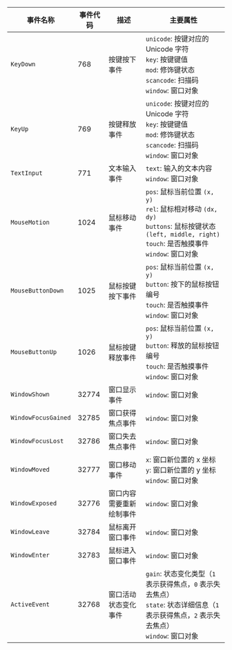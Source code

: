 | 事件名称                | 事件代码  | 描述           | 主要属性                                                                                                                                 |
|---------------------|-------|--------------|--------------------------------------------------------------------------------------------------------------------------------------|
| `KeyDown`           | 768   | 按键按下事件       | `unicode`: 按键对应的 Unicode 字符<br>`key`: 按键键值<br>`mod`: 修饰键状态<br>`scancode`: 扫描码<br>`window`: 窗口对象                                      |
| `KeyUp`             | 769   | 按键释放事件       | `unicode`: 按键对应的 Unicode 字符<br>`key`: 按键键值<br>`mod`: 修饰键状态<br>`scancode`: 扫描码<br>`window`: 窗口对象                                      |
| `TextInput`         | 771   | 文本输入事件       | `text`: 输入的文本内容<br>`window`: 窗口对象                                                                                                    |
| `MouseMotion`       | 1024  | 鼠标移动事件       | `pos`: 鼠标当前位置 `(x, y)`<br>`rel`: 鼠标相对移动 `(dx, dy)`<br>`buttons`: 鼠标按键状态 `(left, middle, right)`<br>`touch`: 是否触摸事件<br>`window`: 窗口对象 |
| `MouseButtonDown`   | 1025  | 鼠标按键按下事件     | `pos`: 鼠标当前位置 `(x, y)`<br>`button`: 按下的鼠标按钮编号<br>`touch`: 是否触摸事件<br>`window`: 窗口对象                                                   |
| `MouseButtonUp`     | 1026  | 鼠标按键释放事件     | `pos`: 鼠标当前位置 `(x, y)`<br>`button`: 释放的鼠标按钮编号<br>`touch`: 是否触摸事件<br>`window`: 窗口对象                                                   |
| `WindowShown`       | 32774 | 窗口显示事件       | `window`: 窗口对象                                                                                                                       |
| `WindowFocusGained` | 32785 | 窗口获得焦点事件     | `window`: 窗口对象                                                                                                                       |
| `WindowFocusLost`   | 32786 | 窗口失去焦点事件     | `window`: 窗口对象                                                                                                                       |
| `WindowMoved`       | 32777 | 窗口移动事件       | `x`: 窗口新位置的 x 坐标<br>`y`: 窗口新位置的 y 坐标<br>`window`: 窗口对象                                                                               |
| `WindowExposed`     | 32776 | 窗口内容需要重新绘制事件 | `window`: 窗口对象                                                                                                                       |
| `WindowLeave`       | 32784 | 鼠标离开窗口事件     | `window`: 窗口对象                                                                                                                       |
| `WindowEnter`       | 32783 | 鼠标进入窗口事件     | `window`: 窗口对象                                                                                                                       |
| `ActiveEvent`       | 32768 | 窗口活动状态变化事件   | `gain`: 状态变化类型（`1` 表示获得焦点，`0` 表示失去焦点）<br>`state`: 状态详细信息（`1` 表示获得焦点，`2` 表示失去焦点）<br>`window`: 窗口对象                                    |
